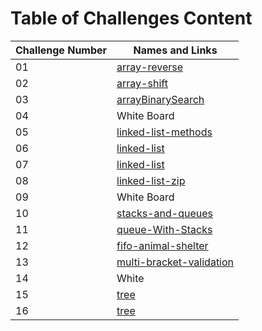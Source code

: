 # Table of Challenges Content

| Challenge Number | Names and Links                                                                                                                                               |
| ---------------- | ------------------------------------------------------------------------------------------------------------------------------------------------------------- |
| 01               | [array-reverse](https://github.com/mohammed-khamees/data-structures-and-algorithms/blob/main/javascript/code-challenges401/arrayReverse)                      |
| 02               | [array-shift](https://github.com/mohammed-khamees/data-structures-and-algorithms/blob/main/javascript/code-challenges401/array-shift)                         |
| 03               | [arrayBinarySearch](https://github.com/mohammed-khamees/data-structures-and-algorithms/blob/main/javascript/code-challenges401/arrayBinarySearch)             |
| 04               | White Board                                                                                                                                                   |
| 05               | [linked-list-methods](https://github.com/mohammed-khamees/data-structures-and-algorithms/blob/main/javascript/code-challenges401/linked-list)                 |
| 06               | [linked-list](https://github.com/mohammed-khamees/data-structures-and-algorithms/blob/main/javascript/code-challenges401/linked-list)                         |
| 07               | [linked-list](https://github.com/mohammed-khamees/data-structures-and-algorithms/blob/main/javascript/code-challenges401/linked-list)                         |
| 08               | [linked-list-zip](https://github.com/mohammed-khamees/data-structures-and-algorithms/blob/main/javascript/code-challenges401/ll_zip)                          |
| 09               | White Board                                                                                                                                                   |
| 10               | [stacks-and-queues](https://github.com/mohammed-khamees/data-structures-and-algorithms/blob/main/javascript/code-challenges401/stacksAndQueues)               |
| 11               | [queue-With-Stacks](https://github.com/mohammed-khamees/data-structures-and-algorithms/blob/main/javascript/code-challenges401/queueWithStacks)               |
| 12               | [fifo-animal-shelter](https://github.com/mohammed-khamees/data-structures-and-algorithms/blob/main/javascript/code-challenges401/fifoAnimalShelter)           |
| 13               | [multi-bracket-validation](https://github.com/mohammed-khamees/data-structures-and-algorithms/blob/main/javascript/code-challenges401/multiBracketValidation) |
| 14               | White                                                                                                                                                         |
| 15               | [tree](https://github.com/mohammed-khamees/data-structures-and-algorithms/blob/main/javascript/code-challenges401/tree)                                       |
| 16               | [tree](https://github.com/mohammed-khamees/data-structures-and-algorithms/blob/main/javascript/code-challenges401/tree)                                       |
